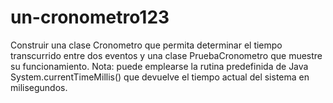 # un-cronometro123
Construir una clase Cronometro que permita determinar el tiempo transcurrido entre dos eventos y una clase PruebaCronometro que muestre su funcionamiento. Nota: puede emplearse la rutina predefinida de Java System.currentTimeMillis() que devuelve el tiempo actual del sistema en milisegundos.
